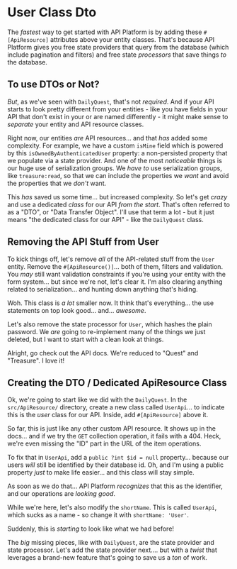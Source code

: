 # User Class Dto

The *fastest* way to get started with API Platform is by adding these `#[ApiResource]`
attributes above your entity classes. That's because API Platform gives you free
state providers that query from the database (which include pagination and filters)
and free state *processors* that save things *to* the database.

## To use DTOs or Not?

*But*, as we've seen with `DailyQuest`, that's not *required*. And if your API starts
to look pretty different from your entities - like you have fields in your API
that don't exist in your or are named differently - it might make sense to *separate*
your entity and API resource classes.

Right now, our entities *are* API resources... and that *has* added some complexity.
For example, we have a custom `isMine` field which is powered by this
`isOwnedByAuthenticatedUser` property: a non-persisted property that we populate
via a state provider. And one of the most *noticeable* things is our huge use of
serialization groups. We *have to* use serialization groups, like `treasure:read`,
so that we can include the properties we *want* and avoid the properties that we
*don't* want.

This *has* saved us some time... but increased complexity. So let's get *crazy*
and use a dedicated *class* for our API *from the start*. That's often referred to
as a "DTO", or "Data Transfer Object". I'll use that term a lot - but it just means
"the dedicated class for our API" - like the `DailyQuest` class.

## Removing the API Stuff from User

To kick things off, let's remove *all* of the API-related stuff from the `User` entity.
Remove the `#[ApiResource()]`... both of them, filters and validation. You *may*
still want validation constraints if you're using your entity with the form system...
but since we're not, let's clear it. I'm also clearing anything related to
serialization... and hunting down anything that's hiding.

Woh. This class is *a lot* smaller now. It think that's everything... the use
statements on top look good... and... *awesome*.

Let's also remove the state processor for `User`, which hashes the plain password.
We *are* going to re-implement many of the things we just deleted, but I want to
start with a clean look at things.

Alright, go check out the API docs. We're reduced to "Quest" and "Treasure". I
love it!

## Creating the DTO / Dedicated ApiResource Class

Ok, we're going to start like we did with the `DailyQuest`. In the `src/ApiResource/`
directory, create a new class called `UserApi`... to indicate this is the *user*
class for our API. Inside, add `#[ApiResource]` above it.

So far, this is just like any other custom API resource. It shows up in the docs...
and if we try the `GET` collection operation, it fails with a 404. Heck, we're
even missing the "ID" part in the URL of the item operations.

To fix that in `UserApi`, add a `public ?int $id = null` property... because our
users *will* still be identified by their database id. Oh, and I'm using a public
property *just* to make life easier... and this class will stay simple.

As soon as we do that... API Platform *recognizes* that this as the identifier, and
our operations are *looking good*.

While we're here, let's also modify the `shortName`. This is called `UserApi`, which
sucks as a name - so change it with `shortName: 'User'`.

Suddenly, this is *starting* to look like what we had before!

The *big* missing pieces, like with `DailyQuest`, are the state provider and state
processor. Let's add the state provider next.... but with a *twist* that leverages
a brand-new feature that's going to save us a *ton* of work.
